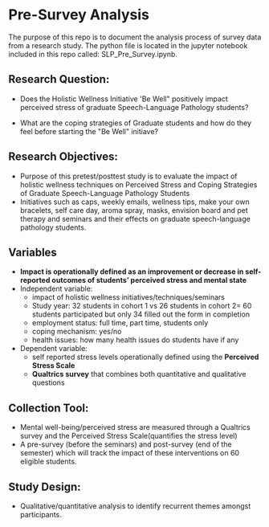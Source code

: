 # Pre-Survey Analysis

The purpose of this repo is to document the analysis process of survey data from a research study. The python file is located in the jupyter notebook included in this repo called: SLP_Pre_Survey.ipynb.



## Research Question:
- Does the Holistic Wellness Initiative 'Be Well" positively impact perceived stress of graduate Speech-Language Pathology students?

- What are the coping strategies of Graduate students and how do they feel before starting the "Be Well" initiave?

## Research Objectives:
- Purpose of this pretest/posttest study is to evaluate the impact of holistic wellness techniques on Perceived Stress and Coping Strategies of Graduate Speech-Language Pathology Students
- Initiatives such as caps, weekly emails, wellness tips, make your own bracelets, self care day, aroma spray, masks, envision board and pet therapy and seminars and their effects on graduate speech-language pathology students.

## Variables
- **Impact is operationally defined as an improvement or decrease in self-reported outcomes of students’ perceived stress and mental state**
- Independent variable:
  - impact of holistic wellness initiatives/techniques/seminars
  - Study year: 32 students in cohort 1 vs 26 students in cohort 2= 60 students participated but only 34 filled out the form in completion
  - employment status: full time, part time, students only
  - coping mechanism: yes/no
  - health issues: how many health issues do students have if any
- Dependent variable:
  - self reported stress levels operationally defined using the **Perceived Stress Scale**
  - **Qualtrics survey** that combines both quantitative and qualitative questions
    

## Collection Tool:
- Mental well-being/perceived stress are measured through a Qualtrics survey and the Perceived
Stress Scale(quantifies the stress level)
- A pre-survey (before the seminars) and post-survey (end of the semester) which will track the impact of these interventions on 60 eligible students.

## Study Design:
- Qualitative/quantitative analysis to identify recurrent themes amongst participants.



